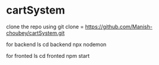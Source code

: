# cartSystem

clone the repo using
git clone = https://github.com/Manish-choubey/cartSystem.git

for backend 
ls
cd backend
npx nodemon



for fronted
ls 
cd fronted
npm start